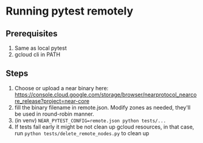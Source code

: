 # Running pytest remotely

## Prerequisites
1. Same as local pytest
2. gcloud cli in PATH

## Steps
1. Choose or upload a near binary here: https://console.cloud.google.com/storage/browser/nearprotocol_nearcore_release?project=near-core
2. fill the binary filename in remote.json. Modify zones as needed, they'll be used in round-robin manner. 
3. (in venv) `NEAR_PYTEST_CONFIG=remote.json python tests/...`
4. If tests fail early it might be not clean up gcloud resources, in that case, run `python tests/delete_remote_nodes.py` to clean up